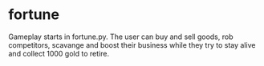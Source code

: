 # fortune
Gameplay starts in fortune.py. The user can buy and sell goods, rob competitors, scavange and boost their business while they try to stay alive and collect 1000 gold to retire.
